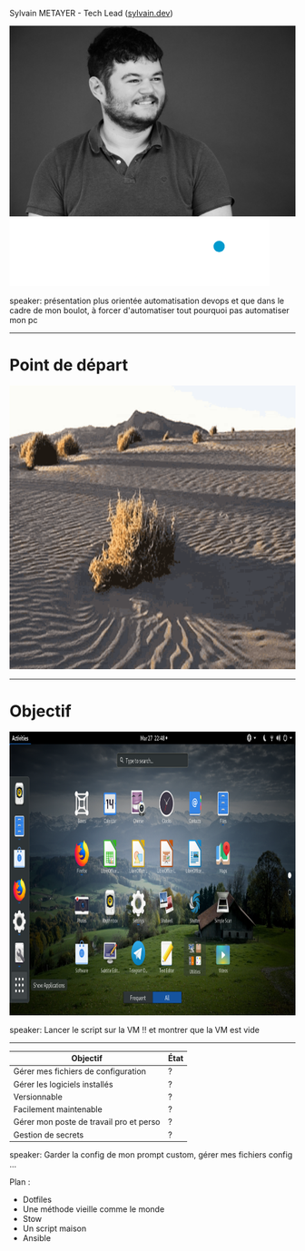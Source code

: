 Sylvain METAYER - Tech Lead ([sylvain.dev](https://sylvain.dev)) 

<img src="assets/img/photo.png" alt="Photo" id="intro_photo">

<img src="assets/img/logo.png" alt="Logo onepoint" id="intro_logo_op">

speaker: présentation plus orientée automatisation devops et que dans le cadre de mon boulot, à forcer d'automatiser tout pourquoi pas automatiser mon pc

---

# Point de départ

<img src="assets/img/desert.gif"  height="500" width="800" alt="Désert">

---

# Objectif

<img src="assets/img/full_install.png"  height="500" width="800" alt="Installation OK">

speaker: Lancer le script sur la VM !! et montrer que la VM est vide

---

| Objectif                                | État |
|-----------------------------------------|------|
| Gérer mes fichiers de configuration     | ?    |
| Gérer les logiciels installés           | ?    |
| Versionnable                            | ?    |
| Facilement maintenable                  | ?    |
| Gérer mon poste de travail pro et perso | ?    |
| Gestion de secrets                      | ?    |

speaker: Garder la config de mon prompt custom, gérer mes fichiers config ...

Plan : 

- Dotfiles
- Une méthode vieille comme le monde
- Stow
- Un script maison
- Ansible
